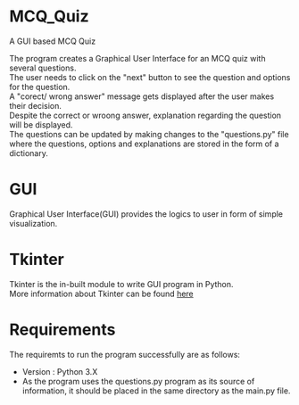 # MCQ_Quiz
A GUI based MCQ Quiz <br />

The program creates a Graphical User Interface for an MCQ quiz with several questions.<br />
The user needs to click on the "next" button to see the question and options for the question.<br />
A "corect/ wrong answer" message gets displayed after the user makes their decision. <br />
Despite the correct or wroong answer, explanation regarding the question will be displayed. <br />
The questions can be updated by making changes to the "questions.py" file where the questions, options and explanations are stored in the form of a dictionary.

# GUI

Graphical User Interface(GUI) provides the logics to user in form of simple visualization.<br />

# Tkinter

Tkinter is the in-built module to write GUI program in Python. <br />
More information about Tkinter can be found [here](https://docs.python.org/3/library/tkinter.html#tkinter-modules)

# Requirements

The requiremts to run the program successfully are as follows:<br />
* Version : Python 3.X<br />
* As the program uses the questions.py program as its source of information, it should be placed in the same directory as the main.py file.<br />
